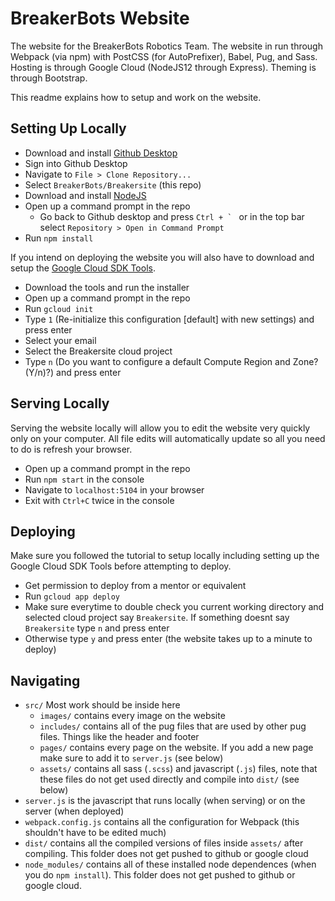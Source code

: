 # BreakerBots Website
The website for the BreakerBots Robotics Team. The website in run through Webpack (via npm) with 
PostCSS (for AutoPrefixer), Babel, Pug, and Sass. Hosting is through Google
Cloud (NodeJS12 through Express). Theming is through Bootstrap.

This readme explains how to setup and work on the website.

## Setting Up Locally
- Download and install [Github Desktop](https://desktop.github.com/)
- Sign into Github Desktop
- Navigate to `File > Clone Repository...`
- Select `BreakerBots/Breakersite` (this repo)
- Download and install [NodeJS](https://nodejs.org/en/)
- Open up a command prompt in the repo
  - Go back to Github desktop and press ``Ctrl + ` `` or in the top bar select `Repository > Open in Command Prompt`
- Run `npm install`

If you intend on deploying the website you will also have to download and setup the [Google Cloud SDK Tools](https://dl.google.com/dl/cloudsdk/channels/rapid/GoogleCloudSDKInstaller.exe).
- Download the tools and run the installer
- Open up a command prompt in the repo
- Run `gcloud init`
- Type `1` (Re-initialize this configuration [default] with new settings) and press enter
- Select your email
- Select the Breakersite cloud project
- Type `n` (Do you want to configure a default Compute Region and Zone? (Y/n)?) and press enter

## Serving Locally
Serving the website locally will allow you to edit the website very quickly only on your computer. 
All file edits will automatically update so all you need to do is refresh your browser.

- Open up a command prompt in the repo
- Run `npm start` in the console
- Navigate to `localhost:5104` in your browser
- Exit with `Ctrl+C` twice in the console

## Deploying
Make sure you followed the tutorial to setup locally including setting up the Google Cloud SDK Tools before attempting to deploy.
- Get permission to deploy from a mentor or equivalent
- Run `gcloud app deploy`
- Make sure everytime to double check you current working directory and selected cloud project say `Breakersite`.
If something doesnt say `Breakersite` type `n` and press enter
- Otherwise type `y` and press enter (the website takes up to a minute to deploy)

## Navigating
- `src/` Most work should be inside here
  - `images/` contains every image on the website
  - `includes/` contains all of the pug files that are used by other pug files. Things like the header and footer
  - `pages/` contains every page on the website. If you add a new page make sure to add it to `server.js` (see below)
  - `assets/` contains all sass (`.scss`) and javascript (`.js`) files, note that these files do not get 
  used directly and compile into `dist/` (see below)
- `server.js` is the javascript that runs locally (when serving) or on the server (when deployed)
- `webpack.config.js` contains all the configuration for Webpack (this shouldn't have to be edited much)
- `dist/` contains all the compiled versions of files inside `assets/` after compiling. This folder does not get pushed to github or google cloud
- `node_modules/` contains all of these installed node dependences (when you do `npm install`). 
This folder does not get pushed to github or google cloud.